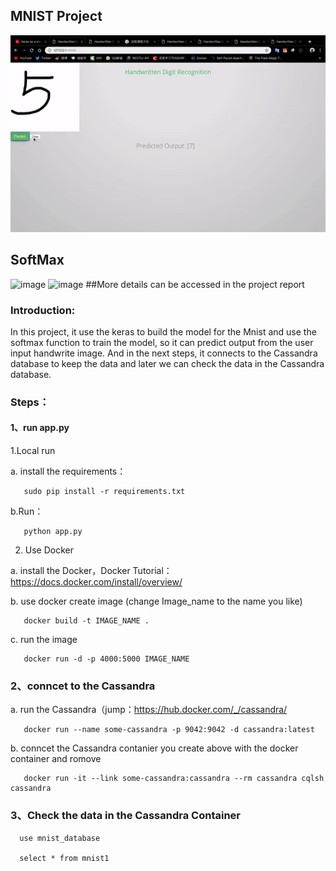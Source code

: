 ## MNIST Project
![image](https://github.com/adi0111/Mnist/blob/master/ezgif-4-97402aa376b6.gif)
## SoftMax
![image](http://wiki.jikexueyuan.com/project/tensorflow-zh/images/softmax-regression-scalargraph.png)
![image](http://wiki.jikexueyuan.com/project/tensorflow-zh/images/softmax-regression-vectorequation.png)
##More details can be accessed in the project report
### Introduction: 
In this project, it use the keras to build the model for the Mnist and use the softmax function to train the model, so it can predict output from the user input handwrite image. And in the next steps, it connects to the Cassandra database to keep the data and later we can check the data in the Cassandra database. 
### Steps：
#### 1、run app.py
1.Local run
 
   a. install the requirements：
 
       sudo pip install -r requirements.txt
 
   b.Run：
 
       python app.py
 
2. Use Docker

 a. install the Docker，Docker Tutorial：https://docs.docker.com/install/overview/

 b. use docker create image (change Image_name to the name you like)

       docker build -t IMAGE_NAME .

 c. run the image

       docker run -d -p 4000:5000 IMAGE_NAME


### 2、conncet to the Cassandra

 a. run the Cassandra（jump：https://hub.docker.com/_/cassandra/



       docker run --name some-cassandra -p 9042:9042 -d cassandra:latest

 b. conncet the Cassandra contanier you create above with the docker container and romove

       docker run -it --link some-cassandra:cassandra --rm cassandra cqlsh cassandra



### 3、Check the data in the Cassandra Container  

      use mnist_database

      select * from mnist1


